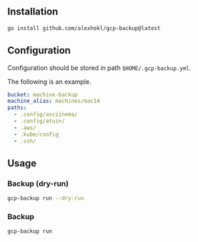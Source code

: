 ## Installation

```sh
go install github.com/alexhokl/gcp-backup@latest
```

## Configuration

Configuration should be stored in path `$HOME/.gcp-backup.yml`.

The following is an example.

```yaml
bucket: machine-backup
machine_alias: machines/mac14
paths:
  - .config/asciinema/
  - .config/atuin/
  - .aws/
  - .kube/config
  - .ssh/
```

## Usage

### Backup (dry-run)

```sh
gcp-backup run --dry-run
```

### Backup

```sh
gcp-backup run
```

